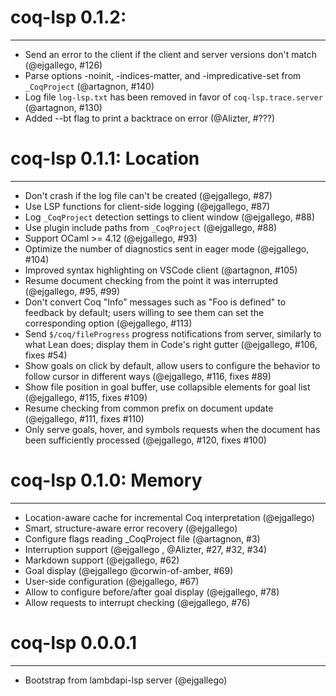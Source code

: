 # coq-lsp 0.1.2:
----------------

 - Send an error to the client if the client and server versions don't
   match (@ejgallego, #126)
 - Parse options -noinit, -indices-matter, and -impredicative-set from
   `_CoqProject` (@artagnon, #140)
 - Log file `log-lsp.txt` has been removed in favor of `coq-lsp.trace.server`
   (@artagnon, #130)
 - Added --bt flag to print a backtrace on error (@Alizter, #???)

# coq-lsp 0.1.1: Location
-------------------------

 - Don't crash if the log file can't be created (@ejgallego, #87)
 - Use LSP functions for client-side logging (@ejgallego, #87)
 - Log `_CoqProject` detection settings to client window (@ejgallego, #88)
 - Use plugin include paths from `_CoqProject` (@ejgallego, #88)
 - Support OCaml >= 4.12 (@ejgallego, #93)
 - Optimize the number of diagnostics sent in eager mode (@ejgallego, #104)
 - Improved syntax highlighting on VSCode client (@artagnon, #105)
 - Resume document checking from the point it was interrupted
   (@ejgallego, #95, #99)
 - Don't convert Coq "Info" messages such as "Foo is defined" to
   feedback by default; users willing to see them can set the
   corresponding option (@ejgallego, #113)
 - Send `$/coq/fileProgress` progress notifications from server,
   similarly to what Lean does; display them in Code's right gutter
   (@ejgallego, #106, fixes #54)
 - Show goals on click by default, allow users to configure the
   behavior to follow cursor in different ways (@ejgallego, #116,
   fixes #89)
 - Show file position in goal buffer, use collapsible elements for
   goal list (@ejgallego, #115, fixes #109)
 - Resume checking from common prefix on document update (@ejgallego,
   #111, fixes #110)
 - Only serve goals, hover, and symbols requests when the document
   has been sufficiently processed (@ejgallego, #120, fixes #100)

# coq-lsp 0.1.0: Memory
-----------------------

 - Location-aware cache for incremental Coq interpretation (@ejgallego)
 - Smart, structure-aware error recovery (@ejgallego)
 - Configure flags reading _CoqProject file (@artagnon, #3)
 - Interruption support (@ejgallego , @Alizter, #27, #32, #34)
 - Markdown support (@ejgallego, #62)
 - Goal display (@ejgallego @corwin-of-amber, #69)
 - User-side configuration (@ejgallego, #67)
 - Allow to configure before/after goal display (@ejgallego, #78)
 - Allow requests to interrupt checking (@ejgallego, #76)

# coq-lsp 0.0.0.1
-----------------

 - Bootstrap from lambdapi-lsp server (@ejgallego)
